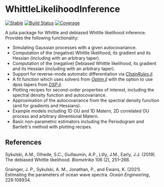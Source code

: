 # WhittleLikelihoodInference

[![Stable](https://img.shields.io/badge/docs-stable-blue.svg)](https://jakegrainger.github.io/WhittleLikelihoodInference.jl/stable/)
[![Build Status](https://github.com/JakeGrainger/WhittleLikelihoodInference.jl/actions/workflows/CI.yml/badge.svg)](https://github.com/JakeGrainger/WhittleLikelihoodInference.jl/actions/workflows/CI.yml)
[![Coverage](https://codecov.io/gh/JakeGrainger/WhittleLikelihoodInference.jl/branch/main/graph/badge.svg)](https://codecov.io/gh/JakeGrainger/WhittleLikelihoodInference.jl)

A julia package for Whittle and debiased Whittle likelihood inference. Provides the following functionality:

- Simulating Gaussian processes with a given autocovariance.
- Computation of the (negative) Whittle likelihood, its gradient and its Hessian (including with an arbitrary taper).
- Computation of the (negative) Debiased Whittle likelihood, its gradient and its Hessian (including with an arbitrary taper).
- Support for reverse-mode automatic differentiation via [*ChainRules.jl*](https://github.com/JuliaDiff/ChainRules.jl).
- A fit function which uses solvers from [*Optim.jl*](https://github.com/JuliaNLSolvers/Optim.jl) with the option to use dpss tapers from [*DSP.jl*](https://github.com/JuliaDSP/DSP.jl).
- Plotting recipes for second-order properties of interest, including the spectral density function and autocovariance.
- Approximation of the autocovariance from the spectral density function (and for gradients and Hessians).
- Example models including 1D OU and 1D Matern, 2D correlated OU process and arbitrary dimentional Matern.
- Basic non-parametric estimators including the Periodogram and Bartlett's method with plotting recipes.

## References

Sykulski, A.M., Olhede, S.C., Guillaumin, A.P., Lilly, J.M., Early, J.J. (2019). The debiased Whittle likelihood. *Biometrika* 106 (2), 251–266.

Grainger, J. P., Sykulski, A. M., Jonathan, P., and Ewans, K. (2021). Estimating the parameters of ocean wave
spectra. *Ocean Engineering*, 229:108934.
